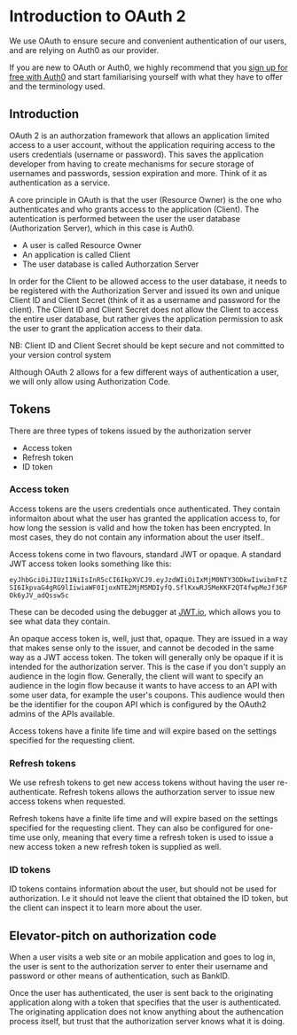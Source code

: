 # Introduction to OAuth 2

We use OAuth to ensure secure and convenient authentication of our users, and are relying on Auth0 as our provider.

If you are new to OAuth or Auth0, we highly recommend that you [sign up for free with Auth0](https://auth0.com/signup) and start familiarising yourself with what they have to offer and the terminology used. 

## Introduction

OAuth 2 is an authorzation framework that allows an application limited access to a user account, without the application requiring access to the users credentials (username or password). This saves the application developer from having to create mechanisms for secure storage of usernames and passwords, session expiration and more. Think of it as authentication as a service.

A core principle in OAuth is that the user (Resource Owner) is the one who authenticates and who grants access to the application (Client). The autentication is performed between the user the user database (Authorization Server), which in this case is Auth0. 

* A user is called Resource Owner
* An application is called Client
* The user database is called Authorzation Server

In order for the Client to be allowed access to the user database, it needs to be registered with the Authorization Server and issued its own and unique Client ID and Client Secret (think of it as a username and password for the client). The Client ID and Client Secret does not allow the Client to access the entire user database, but rather gives the application permission to ask the user to grant the application access to their data. 

NB: Client ID and Client Secret should be kept secure and not committed to your version control system

Although OAuth 2 allows for a few different ways of authentication a user, we will only allow using Authorization Code. 

## Tokens
There are three types of tokens issued by the authorization server

* Access token
* Refresh token
* ID token

### Access token
Access tokens are the users credentials once authenticated. They contain informaiton about what the user has granted the application access to, for how long the session is valid and how the token has been encrypted. In most cases, they do not contain any information about the user itself..

Access tokens come in two flavours, standard JWT or opaque. A standard JWT access token looks something like this:

`eyJhbGciOiJIUzI1NiIsInR5cCI6IkpXVCJ9.eyJzdWIiOiIxMjM0NTY3ODkwIiwibmFtZSI6IkpvaG4gRG9lIiwiaWF0IjoxNTE2MjM5MDIyfQ.SflKxwRJSMeKKF2QT4fwpMeJf36POk6yJV_adQssw5c`

These can be decoded using the debugger at [JWT.io](https://jwt.io/#debugger-io?token=eyJhbGciOiJIUzI1NiIsInR5cCI6IkpXVCJ9.eyJzdWIiOiIxMjM0NTY3ODkwIiwibmFtZSI6IkpvaG4gRG9lIiwiaWF0IjoxNTE2MjM5MDIyfQ.SflKxwRJSMeKKF2QT4fwpMeJf36POk6yJV_adQssw5c), which allows you to see what data they contain. 

An opaque access token is, well, just that, opaque. They are issued in a way that makes sense only to the issuer, and cannot be decoded in the same way as a JWT access token. The token will generally only be opaque if it is intended for the authorization server. This is the case if you don't supply an audience in the login flow. Generally, the client will want to specify an audience in the login flow because it wants to have access to an API with some user data, for example the user's coupons. This audience would then be the identifier for the coupon API which is configured by the OAuth2 admins of the APIs available.

Access tokens have a finite life time and will expire based on the settings specified for the requesting client.

### Refresh tokens
We use refresh tokens to get new access tokens without having the user re-authenticate. Refresh tokens allows the authorzation server to issue new access tokens when requested.

Refresh tokens have a finite life time and will expire based on the settings specified for the requesting client. They can also be configured for one-time use only, meaning that every time a refresh token is used to issue a new access token a new refresh token is supplied as well.
### ID tokens
ID tokens contains information about the user, but should not be used for authorization. I.e it should not leave the client that obtained the ID token, but the client can inspect it to learn more about the user.

## Elevator-pitch on authorization code

When a user visits a web site or an mobile application and goes to log in, the user is sent to the authorization server to enter their username and password or other means of authentication, such as BankID. 

Once the user has authenticated, the user is sent back to the originating application along with a token that specifies that the user is authenticated. The originating application does not know anything about the authencation process itself, but trust that the authorization server knows what it is doing.


